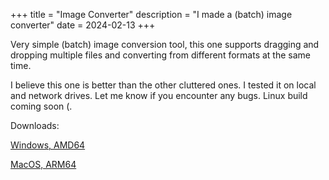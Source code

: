 +++
title = "Image Converter"
description = "I made a (batch) image converter"
date = 2024-02-13
+++

Very simple (batch) image conversion tool, this one supports dragging and dropping multiple files and converting from different formats at the same time.

I believe this one is better than the other cluttered ones. I tested it on local and network drives. Let me know if you encounter any bugs. Linux build coming soon (.

Downloads:

[Windows, AMD64](https://drive.google.com/file/d/1NhBBW_ABB01GEvRM72QZCeYqhbXpn4An/view?usp=share_link)

[MacOS, ARM64](https://drive.google.com/file/d/1b8X8Co7IXIn8LaCnVYTpjOVGrrFOxDTJ/view?usp=share_link)
